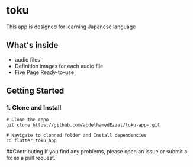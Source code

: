# toku

This app is designed for learning Japanese language

 ## What's inside
- audio files
- Definition images for each audio file
- Five Page Ready-to-use

## Getting Started


### 1. Clone and Install
```
# Clone the repo
git clone https://github.com/abdelhamedEzzat/toku-app-.git 

# Navigate to clonned folder and Install dependencies
cd flutter_toku_app

```

##Contributing
If you find any problems, please open an issue or submit a fix as a pull request.

